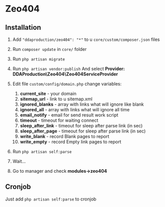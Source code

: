 # Zeo404

## Installation
1) Add `"ddaproduction/zeo404": "*"` to u `core/custom/composer.json` files

2) Run `composer update` in `core/` folder
3) Run `php artisan migrate`
4) Run `php artisan vendor:publish` And select **Provider: DDAProduction\Zeo404\Zeo404ServiceProvider**
5) Edit file `custom/config/domain.php` change variables: 
   1) **current_site** - your domain
   2) **sitemap_url** - link to u sitemap.xml
   3) **ignored_blanks** - array with links what will ignore like blank
   4) **ignored_all** - array with links what will ignore all time
   5) **email_notify** - email for send result work script
   6) **timeout** - timeout for waiting connect
   7) **sleep_after_link** - timeout for sleep after parse link (in sec)
   8) **sleep_after_page** - timeout for sleep after parse link (in sec)
   9) **write_blank** - record Blank pages to report
   10) **write_empty** - record Empty link pages to report
6) Run `php artisan self:parse`
7) Wait...
8) Go to manager and check **modules->zeo404**

## Cronjob
Just add `php artisan self:parse` to cronjob 
